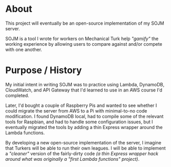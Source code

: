 # About

This project will eventually be an open-source implementation of my SOJM server.

SOJM is a tool I wrote for workers on Mechanical Turk help *"gamify"* the working experience by allowing users to compare against and/or compete with one another.

# Purpose / History

My initial intent in writing SOJM was to practice using Lambda, DynamoDB, CloudWatch, and API Gateway that I'd learned to use in an AWS course I'd completed.

Later, I'd bought a couple of Raspberry Pis and wanted to see whether I could migrate the server from AWS to a Pi with minimal-to-no code modification. I found DynamoDB local, had to compile some of the relevant tools for Raspbian, and had to handle some configuration issues, but I eventually migrated the tools by adding a thin Express wrapper around the Lambda functions.

By developing a new open-source implementation of the server, I imagine that Turkers will be able to run their own leagues. I will be able to implement a *"cleaner"* version of the fairly-dirty code *(a thin Express wrapper hack around what was originally a "first Lambda functions" project)*.
